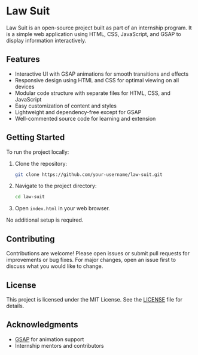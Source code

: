 # Law Suit

Law Suit is an open-source project built as part of an internship program. It is a simple web application using HTML, CSS, JavaScript, and GSAP to display information interactively.

## Features

- Interactive UI with GSAP animations for smooth transitions and effects
- Responsive design using HTML and CSS for optimal viewing on all devices
- Modular code structure with separate files for HTML, CSS, and JavaScript
- Easy customization of content and styles
- Lightweight and dependency-free except for GSAP
- Well-commented source code for learning and extension

## Getting Started

To run the project locally:

1. Clone the repository:
    ```bash
    git clone https://github.com/your-username/law-suit.git
    ```
2. Navigate to the project directory:
    ```bash
    cd law-suit
    ```
3. Open `index.html` in your web browser.

No additional setup is required.

## Contributing

Contributions are welcome! Please open issues or submit pull requests for improvements or bug fixes. For major changes, open an issue first to discuss what you would like to change.

## License

This project is licensed under the MIT License. See the [LICENSE](LICENSE) file for details.

## Acknowledgments

- [GSAP](https://greensock.com/gsap/) for animation support
- Internship mentors and contributors